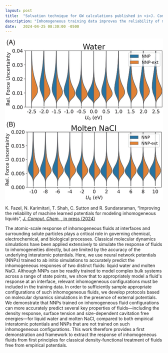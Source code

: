 ```yaml
---
layout: post
title:  "Solvation technique for GW calculations published in <i>J. Comput. Chem.</i>"
description: "Imhomogeneous training data improves the reliability of machine learned interatomic potentials."
date:   2024-04-25 08:30:00 -0500
---
```


<p style="text-align: center;">
<img alt="Inhomogeneous MLIP" src="/images/news/InhomogeneousMLIP.jpg"/>
</p>

K. Fazel, N. Karimitari, T. Shah, C. Sutton and R. Sundararaman,
&ldquo;Improving the reliability of machine learned potentials for modeling inhomogeneous liquids&rdquo;,
<a href="https://doi.org/10.1002/jcc.27353"><i>J. Comput. Chem.</i> <b></b>, in press (2024)</a>

The atomic-scale response of inhomogeneous fluids at interfaces and surrounding solute particles plays a critical role in governing chemical, electrochemical, and biological processes. Classical molecular dynamics simulations have been applied extensively to simulate the response of fluids to inhomogeneities directly, but are limited by the accuracy of the underlying interatomic potentials. Here, we use neural network potentials (NNPs) trained to ab initio simulations to accurately predict the inhomogeneous responses of two distinct fluids: liquid water and molten NaCl. Although NNPs can be readily trained to model complex bulk systems across a range of state points, we show that to appropriately model a fluid's response at an interface, relevant inhomogeneous configurations must be included in the training data. In order to sufficiently sample appropriate configurations of such inhomogeneous fluids, we develop protocols based on molecular dynamics simulations in the presence of external potentials. We demonstrate that NNPs trained on inhomogeneous fluid configurations can more accurately predict several key properties of fluids—including the density response, surface tension and size-dependent cavitation free energies—for liquid water and molten NaCl, compared to both empirical interatomic potentials and NNPs that are not trained on such inhomogeneous configurations. This work therefore provides a first demonstration and framework to extract the response of inhomogeneous fluids from first principles for classical density-functional treatment of fluids free from empirical potentials.
